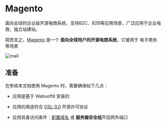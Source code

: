 # Magento

面向全球的企业级开源电商系统，支持B2C、B2B等应用场景，广泛应用于企业电商、独立站建站。

简而言之，[Magento](https://business.adobe.com/products/magento/open-source.html) 是一个 **面向全球用户的开源电商系统**，它被用于 电子商务  等场景


![mall](http://libs.websoft9.com/Websoft9/DocsPicture/zh/magento/magento-mall-websoft9.png)


## 准备

在参阅本文档使用 Magento 时，需要确保如下几点：

- 应用是基于 Websoft9 安装的

- 应用的用途符合 [OSL-3.0](https://opensource.org/licenses/OSL-3.0) 开源许可协议

- 应用具备访问条件：[配置域名](./guide/appsetdomain) 或 **服务器安全组**开启网外端口